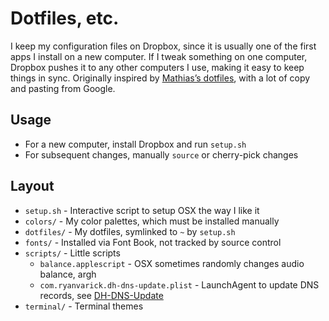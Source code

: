 # Dotfiles, etc.

I keep my configuration files on Dropbox, since it is usually one of the first apps I install on a new computer. If I tweak something on one computer, Dropbox pushes it to any other computers I use, making it easy to keep things in sync. Originally inspired by [Mathias’s dotfiles](https://github.com/mathiasbynens/dotfiles), with a lot of copy and pasting from Google.

## Usage

* For a new computer, install Dropbox and run `setup.sh`
* For subsequent changes, manually `source` or cherry-pick changes

## Layout

* `setup.sh` - Interactive script to setup OSX the way I like it
* `colors/` - My color palettes, which must be installed manually
* `dotfiles/` - My dotfiles, symlinked to `~` by `setup.sh`
* `fonts/` - Installed via Font Book, not tracked by source control
* `scripts/` - Little scripts
    * `balance.applescript` - OSX sometimes randomly changes audio balance, argh
    * `com.ryanvarick.dh-dns-update.plist` - LaunchAgent to update DNS records, see [DH-DNS-Update](https://github.com/ryanvarick/dh-dns-update)
* `terminal/` - Terminal themes
